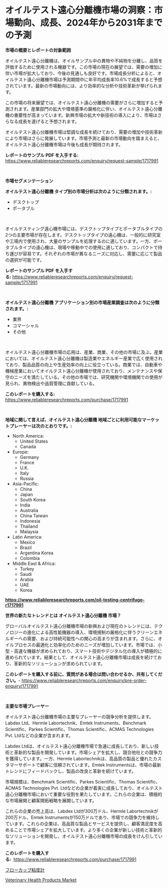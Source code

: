 <p><h1>オイルテスト遠心分離機市場の洞察：市場動向、成長、2024年から2031年までの予測</h1></p><p><strong>市場の概要とレポートの対象範囲</strong></p>
<p><p>オイルテスト遠心分離機は、オイルサンプル中の異物や不純物を分離し、品質を評価するために使用される機器です。この市場の現在の展望では、需要の増加に伴い市場が拡大しており、今後の見通しも良好です。市場成長分析によると、オイルテスト遠心分離機市場は予測期間中に年平均成長率10.6%で成長すると予想されています。最新の市場動向には、より効率的な分析や技術革新が挙げられます。</p><p>この市場の将来展望では、オイルテスト遠心分離機の需要がさらに増加すると予測されます。産業部門の拡大や環境基準の厳格化に伴い、オイルテスト遠心分離機の重要性が高まっています。新興市場の拡大や新技術の導入により、市場はさらなる成長を遂げると予想されます。</p><p>オイルテスト遠心分離機市場は堅調な成長を続けており、需要の増加や技術革新により市場はさらに発展しています。市場予測と最新の市場動向を踏まえると、オイルテスト遠心分離機市場は今後も成長が期待されます。</p></p>
<p><strong>レポートのサンプル PDF を入手する:</strong> <a href="https://www.reliableresearchreports.com/enquiry/request-sample/1717991">https://www.reliableresearchreports.com/enquiry/request-sample/1717991</a></p>
<p>&nbsp;</p>
<p><strong>市場セグメンテーション</strong></p>
<p><strong>オイルテスト遠心分離機 タイプ別の市場分析は次のように分類されます。:</strong></p>
<p><ul><li>デスクトップ</li><li>ポータブル</li></ul></p>
<p>&nbsp;</p>
<p><p>オイルテスティング遠心機市場には、デスクトップタイプとポータブルタイプの2つの主要市場が存在します。デスクトップタイプの遠心機は、一般的に研究室や工場内で使用され、大量のサンプルを処理するのに適しています。一方、ポータブルタイプの遠心機は、現場や移動中での使用に適しており、コンパクトで持ち運びが容易です。それぞれの市場が異なるニーズに対応し、需要に応じて製品の選択が可能です。</p></p>
<p><strong>レポートのサンプル PDF を入手する:</strong>&nbsp;<a href="https://www.reliableresearchreports.com/enquiry/request-sample/1717991">https://www.reliableresearchreports.com/enquiry/request-sample/1717991</a></p>
<p>&nbsp;</p>
<p><strong> オイルテスト遠心分離機 アプリケーション別の市場産業調査は次のように分類されます。:</strong></p>
<p><ul><li>業界</li><li>コマーシャル</li><li>その他</li></ul></p>
<p>&nbsp;</p>
<p><p>オイルテスト遠心分離機市場の応用は、産業、商業、その他の市場に及ぶ。産業においては、オイルテスト遠心分離機は製造業やエネルギー産業で広く使用されており、製品品質の向上や生産効率の向上に役立っている。商業では、自動車や機械産業においてオイルテスト遠心分離機が使用されており、メンテナンスや保守のニーズを満たしている。その他の市場では、研究機関や環境機関での使用が見られ、異物検出や品質管理に貢献している。</p></p>
<p><strong>このレポートを購入する:</strong>&nbsp; <a href="https://www.reliableresearchreports.com/purchase/1717991">https://www.reliableresearchreports.com/purchase/1717991</a></p>
<p>&nbsp;</p>
<p><strong>地域に関して言えば、オイルテスト遠心分離機 地域ごとに利用可能なマーケットプレーヤーは次のとおりです。:</strong></p>
<p><ul>
    <li>
        North America:
        <ul>
            <li>United States</li>
            <li>Canada</li>
        </ul>
    </li>
    <li>
        Europe:
        <ul>
            <li>Germany</li>
            <li>France</li>
            <li>U.K.</li>
            <li>Italy</li>
            <li>Russia</li>
        </ul>
    </li>
    <li>
        Asia-Pacific:
        <ul>
            <li>China</li>
            <li>Japan</li>
            <li>South Korea</li>
            <li>India</li>
            <li>Australia</li>
            <li>China Taiwan</li>
            <li>Indonesia</li>
            <li>Thailand</li>
            <li>Malaysia</li>
        </ul>
    </li>
    <li>
        Latin America:
        <ul>
            <li>Mexico</li>
            <li>Brazil</li>
            <li>Argentina Korea</li>
            <li>Colombia</li>
        </ul>
    </li>
    <li>
        Middle East & Africa:
        <ul>
            <li>Turkey</li>
            <li>Saudi</li>
            <li>Arabia</li>
            <li>UAE</li>
            <li>Korea</li>
        </ul>
    </li>
    </ul></p>
<p><strong><a href="https://www.reliableresearchreports.com/oil-testing-centrifuge-r1717991">https://www.reliableresearchreports.com/oil-testing-centrifuge-r1717991</a></strong>&nbsp;</p>
<p><strong>世界の新たなトレンドとは オイルテスト遠心分離機 市場？</strong></p>
<p><p>グローバルオイルテスト遠心分離機市場の新興および現在のトレンドには、テクノロジーの進化による高性能機器の導入、環境規制の厳格化に伴うクリーンエネルギーへの需要、および持続可能性への関心の高まりが含まれます。さらに、オイルプロセスの最適化と効率化のためのニーズが増加しています。市場では、小型・高速な機器が求められており、スマート技術やデジタル化の導入が積極的に進められています。結果として、オイルテスト遠心分離機市場は成長を続けており、革新的なソリューションが求められています。</p></p>
<p><strong>このレポートを購入する前に、質問がある場合は問い合わせるか、共有してください。</strong>- <a href="https://www.reliableresearchreports.com/enquiry/pre-order-enquiry/1717991">https://www.reliableresearchreports.com/enquiry/pre-order-enquiry/1717991</a></p>
<p>&nbsp;</p>
<p><strong>主要な市場プレーヤー</strong></p>
<p><p>オイルテスト遠心分離機市場の主要なプレーヤーの競争分析を提供します。Labdex Ltd、Hermle Labortechnik、Emtek Instruments、Benchmark Scientific、Parkes Scientific、Thomas Scientific、ACMAS Technologies Pvt. Ltdなどの企業が含まれます。</p><p>Labdex Ltdは、オイルテスト遠心分離機市場で急速に成長しており、新しい技術と革新的な製品を開発しています。市場シェアを拡大し、競合他社との競争力を獲得しています。一方、Hermle Labortechnikは、高品質の製品と優れたカスタマーサポートで顧客に信頼されています。Emtek Instrumentsは、市場の最新トレンドにフィードバックし、製品の改良と革新を続けています。</p><p>市場規模は、Benchmark Scientific、Parkes Scientific、Thomas Scientific、ACMAS Technologies Pvt. Ltdなどの企業が着実に成長しており、オイルテスト遠心分離機市場において重要な役割を果たしています。これらの企業は、積極的な市場展開と顧客開拓戦略を展開しています。</p><p>これらの企業の売上高は、Labdex Ltdが300万ドル、Hermle Labortechnikが200万ドル、Emtek Instrumentsが150万ドルであり、市場での競争力を維持しています。これらの企業は、高品質な製品とサービスを提供し、顧客満足度を高めることで市場シェアを拡大しています。より多くの企業が新しい技術と革新的なソリューションを開発し、オイルテスト遠心分離機市場の成長をけん引しています。</p></p>
<p><strong>このレポートを購入する:</strong>&nbsp;&nbsp;<a href="https://www.reliableresearchreports.com/purchase/1717991">https://www.reliableresearchreports.com/purchase/1717991</a></p>
<p><p><a href="https://github.com/KaydenJohns1964/Market-Research-Report-List-1/blob/main/788279325238.md">フローカップ粘度計</a></p><p><a href="https://github.com/mancsybtousav/Market-Research-Report-List-2/blob/main/veterinary-health-products-market.md">Veterinary Health Products Market</a></p></p>